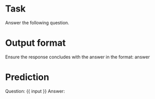 # Task
Answer the following question.

# Output format
Ensure the response concludes with the answer in the format: <answer>answer</answer>

# Prediction
Question: {{ input }}
Answer: